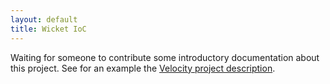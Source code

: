 ```yaml
---
layout: default
title: Wicket IoC
---
```


Waiting for someone to contribute some introductory documentation about this
project. See for an example the [Velocity project description](velocity.html).